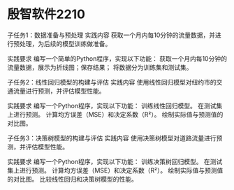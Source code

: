 # 殷智软件2210
子任务1：数据准备与预处理
实践内容
获取一个月内每10分钟的流量数据，并进行预处理，为后续的模型训练做准备。

实践要求
编写一个简单的Python程序，实现以下功能：
获取一个月内每10分钟的流量数据，展示为折线图；保存结果；
将数据分为训练集和测试集。

子任务2：线性回归模型的构建与评估
实践内容
使用线性回归模型对纽约市的交通流量进行预测，并评估模型性能。

实践要求
    编写一个Python程序，实现以下功能：
训练线性回归模型。
在测试集上进行预测。
计算均方误差（MSE）和决定系数（R²）。
绘制实际值与预测值的对比图。

子任务3：决策树模型的构建与评估
实践内容
使用决策树模型对道路流量进行预测，并评估模型性能。

实践要求
    编写一个Python程序，实现以下功能：
训练决策树回归模型。
在测试集上进行预测。
计算均方误差（MSE）和决定系数（R²）。
绘制实际值与预测值的对比图。
比较线性回归和决策树模型的性能。
